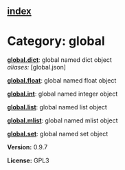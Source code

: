 [index](index.html) 
---

# Category: global




[**global.dict**](global.dict.html): global named dict object <br>
_aliases:_ \[global.json\]


[**global.float**](global.float.html): global named float object 

[**global.int**](global.int.html): global named integer object 

[**global.list**](global.list.html): global named list object 

[**global.mlist**](global.mlist.html): global named mlist object 

[**global.set**](global.set.html): global named set object 


**Version:** 0.9.7

**License:** GPL3
